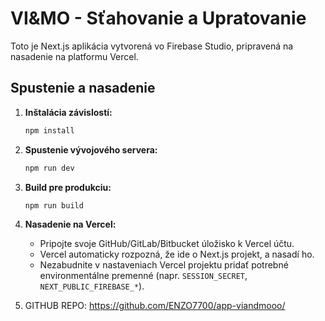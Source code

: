 # VI&MO - Sťahovanie a Upratovanie

Toto je Next.js aplikácia vytvorená vo Firebase Studio, pripravená na nasadenie na platformu Vercel.

## Spustenie a nasadenie

1.  **Inštalácia závislostí:**
    ```bash
    npm install
    ```

2.  **Spustenie vývojového servera:**
    ```bash
    npm run dev
    ```

3.  **Build pre produkciu:**
    ```bash
    npm run build
    ```

4.  **Nasadenie na Vercel:**
    - Pripojte svoje GitHub/GitLab/Bitbucket úložisko k Vercel účtu.
    - Vercel automaticky rozpozná, že ide o Next.js projekt, a nasadí ho.
    - Nezabudnite v nastaveniach Vercel projektu pridať potrebné environmentálne premenné (napr. `SESSION_SECRET`, `NEXT_PUBLIC_FIREBASE_*`).

5. GITHUB REPO: https://github.com/ENZO7700/app-viandmooo/